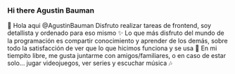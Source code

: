 ### Hi there Agustin Bauman

🖖 Hola aqui @AgustinBauman
Disfruto realizar tareas de frontend, soy detallista y ordenado para eso mismo ✨
Lo que más disfruto del mundo de la programación es compartir conocimiento y aprender de los demás, sobre todo la satisfacción de ver que lo que hicimos funciona y se usa 🥳
En mi tiempito libre, me gusta juntarme con amigos/familiares, o en caso de estar solo... jugar videojuegos, ver series y escuchar música 🎶
